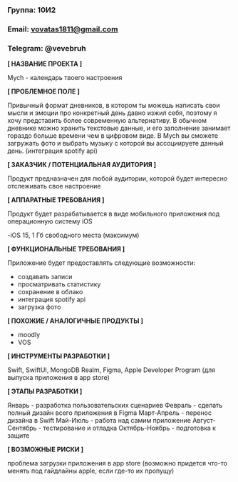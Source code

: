 ### Группа: 10И2

### Email: vovatas1811@gmail.com

### Telegram: @vevebruh

**[ НАЗВАНИЕ ПРОЕКТА ]**

Mych - календарь твоего настроения 

**[ ПРОБЛЕМНОЕ ПОЛЕ ]**

Привычный формат дневников, в котором ты можешь написать свои мысли и эмоции про конкретный день давно изжил себя, поэтому я хочу представить более современную альтернативу. В обычном дневнике можно хранить текстовые данные, и его заполнение занимает гораздо больше времени чем в цифровом виде. В Mych вы сможете загружать фото и выбрать музыку с которой вы ассоциируете данный день. (интеграция spotify api)

**[ ЗАКАЗЧИК / ПОТЕНЦИАЛЬНАЯ АУДИТОРИЯ ]**

Продукт предназначен для любой аудитории, которой будет интересно отслеживать свое настроение

**[ АППАРАТНЫЕ ТРЕБОВАНИЯ ]**

Продукт будет разрабатывается в виде мобильного приложения под операционную систему iOS

-iOS 15, 1 Гб свободного места (максимум)

**[ ФУНКЦИОНАЛЬНЫЕ ТРЕБОВАНИЯ ]**

Приложение будет предоставлять следующие возможности:

- создавать записи
- просматривать статистику
- сохранение в облако 
- интеграция spotify api
-  загрузка фото

**[ ПОХОЖИЕ / АНАЛОГИЧНЫЕ ПРОДУКТЫ ]**

- moodly
- VOS

**[ ИНСТРУМЕНТЫ РАЗРАБОТКИ ]**

Swift, SwiftUI, MongoDB Realm, Figma, Apple Developer Program (для выпуска приложения в app store)

**[ ЭТАПЫ РАЗРАБОТКИ ]**

Январь - разработка пользовательских сценариев
Февраль - сделать полный дизайн всего приложения в Figma
Март-Апрель - перенос дизайна в Swift
Май-Июль - работа над самим приложение
Август-Сентябрь - тестирование и отладка 
Октябрь-Ноябрь - подготовка к защите

**[ ВОЗМОЖНЫЕ РИСКИ ]**

проблема загрузки приложения в app store (возможно придется что-то менять под гайдлайны apple, если где-то их пропущу)
